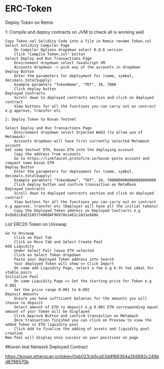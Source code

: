 # ERC-Token

Deploy Token on Remix

   1: Compile and deploy contracts on JVM to check all is working well

    Copy Token.sol Solidity Code into a file in Remix rename Token.sol
    Select Solidity Compiler Page
        On Compiler Options dropdown select 0.8.6 version
        Click "Compile Token.sol" button
    Select Deploy and Run Transactions Page
        Environment dropdown select JavaScript VM
        Accounts dropdwon -> pick any of the accounts in dropdown
    Deploy Button
        Enter the parameters for deployment for (name, symbol, decimals,totalSupply)
        Example paramters "TokenName", "TKT", 18, 7000
        Click deploy button
    Deployed Contracts
        Scroll down to deployed contracts section and click on deployed contract
        View buttons for all the functions you can carry out on contract e.g approve, transfer etc

    2: Deploy Token to Kovan Testnet

    Select Deploy and Run Transactions Page
        Environment dropdown select Injected Web3 (to allow use of Metamask)
        Accounts dropdwon will have first currently selected Metamask account
    Get some testnet ETH, Kovan ETH into the deploying account
        Copy the address from accounts
        Go to https://linkfaucet.protofire.io/kovan paste account and request some Kovan ETH
    Deploy Button
        Enter the parameters for deployment for (name, symbol, decimals,totalSupply)
        Example paramters "TokenName", "TKT", 18, 7000000000000000000000
        Click deploy button and confirm transaction on MetaMask
    Deployed Contracts
        Scroll down to deployed contracts section and click on deployed contract
        View buttons for all the functions you can carry out on contract e.g approve, transfer etc (Deployer will have all the initial tokens)
        Copy the Deployed Token address on Deployed Contracts e.g 0x5b01c8aE3185774068AF96978e1461c2A31e8A9e

List ERC20 Token on Uniswap

    Go to Uniswap
        Click on Pool Tab
        Click on More Tab and Select Create Pool
    Add Liquidity
        Under Select Pair leave ETH selected
        Click on Select Token dropdown
        Paste your deployed Token address into Search
        Your deployed Token will show => Click Import
        On same add Liquidity Page, select a fee e.g 0.3% fee ideal for stable pairs
    Initialize Pool
        On same Liquidity Page => Set the starting price for Token e.g 0.001
        Set the price range 0.001 to 0.002
    Deposit Amounts
        Ensure you have sufficient balances for the amounts you will choose to deposit
        Select amount of ETH to deposit e.g 0.001 ETH corresponding equal amount of your Token will be displayed
        Click Approve Button and confirm transaction on Metamask
        Once transaction finished you can click on Preview to view the added Token vs ETH liquidity pool
        Click Add to finalize the adding of assets and liquidity pool creation
    New Pool will display once success on your positions on page

#Koven test Network Deployed Contract

https://kovan.etherscan.io/token/0xb023cb5ca53d4f66364a2b5692c249bd8796570b
